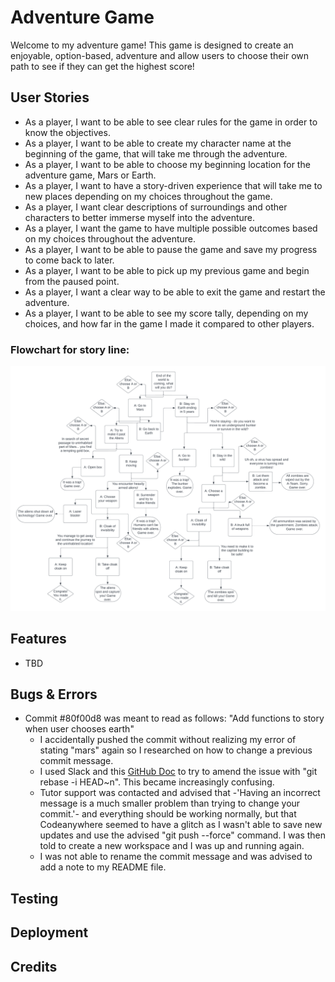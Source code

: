 # Adventure Game

Welcome to my adventure game!
This game is designed to create an enjoyable, option-based, adventure and allow users to choose their own path to see if they can get the highest score!

## User Stories
- As a player, I want to be able to see clear rules for the game in order to know the objectives.
- As a player, I want to be able to create my character name at the beginning of the game, that will take me through the adventure.
- As a player, I want to be able to choose my beginning location for the adventure game, Mars or Earth.
- As a player, I want to have a story-driven experience that will take me to new places depending on my choices throughout the game.
- As a player, I want clear descriptions of surroundings and other characters to better immerse myself into the adventure.
- As a player, I want the game to have multiple possible outcomes based on my choices throughout the adventure.
- As a player, I want to be able to pause the game and save my progress to come back to later. 
- As a player, I want to be able to pick up my previous game and begin from the paused point.
- As a player, I want a clear way to be able to exit the game and restart the adventure.
- As a player, I want to be able to see my score tally, depending on my choices, and how far in the game I made it compared to other players.

### Flowchart for story line:
![Lucidchart Diagram](.devcontainer/assets/readme-images/game-flowchart.png)

## Features

- TBD

## Bugs & Errors

- Commit #80f00d8 was meant to read as follows: "Add functions to story  when user chooses earth"
    - I accidentally pushed the commit without realizing my error of stating "mars" again so I researched on how to change a previous commit message. 
    - I used Slack and this [GitHub Doc](https://docs.github.com/en/pull-requests/committing-changes-to-your-project/creating-and-editing-commits/changing-a-commit-message) to try to amend the issue with "git rebase -i HEAD~n". This became increasingly confusing.
    - Tutor support was contacted and advised that -'Having an incorrect message is a much smaller problem than trying to change your commit.'- and everything should be working normally, but that Codeanywhere seemed to have a glitch as I wasn't able to save new updates and use the advised "git push --force" command. I was then told to create a new workspace and I was up and running again. 
    - I was not able to rename the commit message and was advised to add a note to my README file.

## Testing

## Deployment

## Credits
